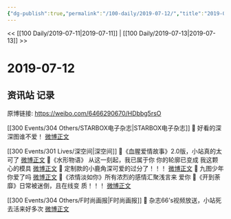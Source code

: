 ```yaml
---
{"dg-publish":true,"permalink":"/100-daily/2019-07-12/","title":"2019-07-12"}
---
```



<< [[100 Daily/2019-07-11\|2019-07-11]] | [[100 Daily/2019-07-13\|2019-07-13]] >>

# 2019-07-12

## 资讯站 记录

原博链接: https://weibo.com/6466290670/HDbbg5rsO

[[300 Events/304 Others/STARBOX电子杂志\|STARBOX电子杂志]]
🌸 好看的深深图谁不爱！
[微博正文](https://m.weibo.cn/2272824813/4393133355986883)

[[300 Events/301 Lives/深空间\|深空间]]
🌸《血腥爱情故事》2.0版，小站真的太可了
[微博正文](https://m.weibo.cn/5516625428/4392271124686719)
🌸《水形物语》
从这一刻起，我已属于你
你的轮廓已变成
我这颗心的模具
[微博正文](https://m.weibo.cn/5516625428/4393157892146322)
🌸 定制款的小鹿角深可爱的过分了！！！
[微博正文](https://m.weibo.cn/5248300719/4393199357633739)
🌸 九图少年你爱了吗
[微博正文](https://m.weibo.cn/5516625428/4393174422674257)
🌸《浓情淡如你》所有浓烈的感情汇聚浅言来
爱你
[](https://m.weibo.cn/5516625428/4393246082361310)
🌸《开到荼靡》日常被迷倒，且在线变
质！！！
[微博正文](https://m.weibo.cn/5516625428/4393309004466807)

[[300 Events/304 Others/F时尚画报\|F时尚画报]]
🌸 杂志66’s视频放送，小站死去活来好多次
[微博正文](https://m.weibo.cn/3982039445/4393184664937324)
